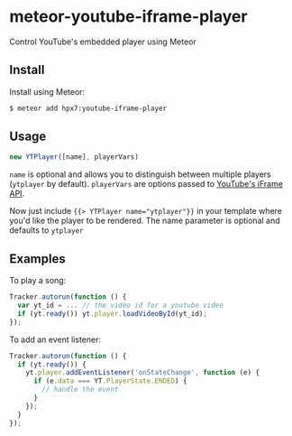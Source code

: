 meteor-youtube-iframe-player
============================

Control YouTube's embedded player using Meteor

## Install

Install using Meteor:

```sh
$ meteor add hpx7:youtube-iframe-player
```

## Usage

```javascript
new YTPlayer([name], playerVars)
```
`name` is optional and allows you to distinguish between multiple players (`ytplayer` by default).
`playerVars` are options passed to [YouTube's iFrame API](https://developers.google.com/youtube/iframe_api_reference#Loading_a_Video_Player).

Now just include `{{> YTPlayer name="ytplayer"}}` in your template where you'd like the player to be rendered. The name parameter is optional and defaults to `ytplayer`

## Examples

To play a song:
```javascript
Tracker.autorun(function () {
  var yt_id = ... // the video id for a youtube video
  if (yt.ready()) yt.player.loadVideoById(yt_id);
});
```

To add an event listener:
```javascript
Tracker.autorun(function () {
  if (yt.ready()) {
    yt.player.addEventListener('onStateChange', function (e) {
      if (e.data === YT.PlayerState.ENDED) {
        // handle the event
      }
    });
  }
});
```
